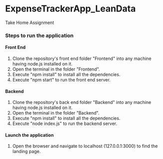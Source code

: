 # ExpenseTrackerApp_LeanData
Take Home Assignment

### Steps to run the application

#### Front End

1. Clone the repository's front end folder "Frontend" into any machine having node.js installed on it.
2. Open the terminal in the folder "Frontend".
3. Execute "npm install" to install all the dependencies.
4. Execute "npm start" to run the front end server.

#### Backend

1. Clone the repository's back end folder "Backend" into any machine having node.js installed on it.
2. Open the terminal in the folder "Backend".
3. Execute "npm install" to install all the dependencies.
4. Execute "node index.js" to run the backend server.

#### Launch the application

1. Open the browser and navigate to localhost (127.0.0.1:3000) to find the landing page.
